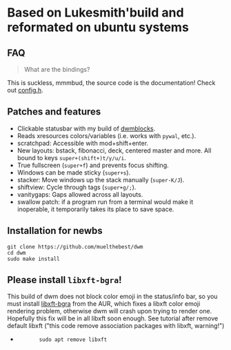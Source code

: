 # Based on Lukesmith'build and reformated on ubuntu systems

## FAQ

> What are the bindings?

This is suckless, mmmbud, the source code is the documentation! Check out [config.h](config.h).

## Patches and features

- Clickable statusbar with my build of [dwmblocks](https://github.com/muelthebest/dwmblocks).
- Reads xresources colors/variables (i.e. works with `pywal`, etc.).
- scratchpad: Accessible with mod+shift+enter.
- New layouts: bstack, fibonacci, deck, centered master and more. All bound to keys `super+(shift+)t/y/u/i`.
- True fullscreen (`super+f`) and prevents focus shifting.
- Windows can be made sticky (`super+s`).
- stacker: Move windows up the stack manually (`super-K/J`).
- shiftview: Cycle through tags (`super+g/;`).
- vanitygaps: Gaps allowed across all layouts.
- swallow patch: if a program run from a terminal would make it inoperable, it temporarily takes its place to save space.

## Installation for newbs

```
git clone https://github.com/muelthebest/dwm
cd dwm
sudo make install
```

## Please install `libxft-bgra`!

This build of dwm does not block color emoji in the status/info bar, so you must install [libxft-bgra](https://github.com/uditkarode/libxft-bgra) from the AUR, which fixes a libxft color emoji rendering problem, otherwise dwm will crash upon trying to render one. Hopefully this fix will be in all libxft soon enough.
See tutorial after remove default libxft ("this code remove association packages with libxft, warning!")
-            sudo apt remove libxft
